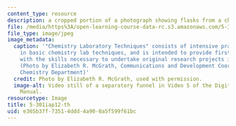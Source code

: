 ```yaml
---
content_type: resource
description: a cropped portion of a photograph showing flasks from a chemistry laboratory
file: /media/https%3A/open-learning-course-data-rc.s3.amazonaws.com/5-301-chemistry-laboratory-techniques-january-iap-2012/e365b37f73514ddd4a900a5f599f61bc_5-301iap12-th.jpg
file_type: image/jpeg
image_metadata:
  caption: '"Chemistry Laboratory Techniques" consists of intensive practical training
    in basic chemistry lab techniques, and is intended to provide first year MIT students
    with the skills necessary to undertake original research projects in chemistry.
    (Photo by Elizabeth R. McGrath, Communications and Development Coordinator, MIT
    Chemistry Department)'
  credit: Photo by Elizabeth R. McGrath, used with permission.
  image-alt: Video still of a separatory funnel in Video 5 of the Digital Lab Techniques
    Manual.
resourcetype: Image
title: 5-301iap12-th
uid: e365b37f-7351-4ddd-4a90-0a5f599f61bc
---
```

